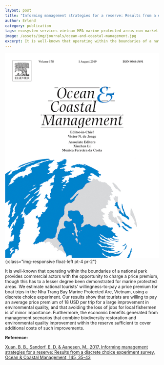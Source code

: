 ```yaml
---
layout: post
title: "Informing management strategies for a reserve: Results from a discrete choice experiment survey"
author: Erlend
category: publication
tags: ecosystem services vietnam MPA marine protected areas non market valuation
image: /assets/img/journals/ocean-and-coastal-management.jpg
excerpt: It is well-known that operating within the boundaries of a national park provides commercial actors with the opportunity to charge a price premium, though this has to a lesser degree been demonstrated for marine protected areas.
---
```


![Ocean and Coastal Management](/assets/img/journals/ocean-and-coastal-management.jpg){:class="img-responsive float-left pt-4 pr-2"}

It is well-known that operating within the boundaries of a national park provides commercial actors with the opportunity to charge a price premium, though this has to a lesser degree been demonstrated for marine protected areas. We estimate national tourists' willingness-to-pay a price premium for boat trips
in the Nha Trang Bay Marine Protected Are, Vietnam, using a discrete choice experiment. Our results
show that tourists are willing to pay an average price premium of 18 USD per trip for a large
improvement in environmental quality, and that avoiding the loss of jobs for local fishermen is of minor
importance. Furthermore, the economic benefits generated from management scenarios that combine
biodiversity restoration and environmental quality improvement within the reserve sufficient to cover
additional costs of such improvements.

**Reference:**

[Xuan, B. B., Sandorf, E. D. & Aanesen, M., 2017, Informing management strategies for a reserve: Results from a discrete choice experiment survey, Ocean & Coastal Management, 145, 35-43](https://www.sciencedirect.com/science/article/pii/S0964569117300200)
